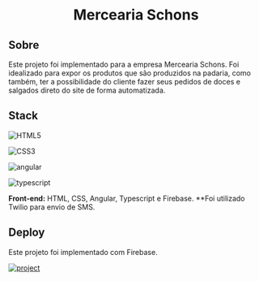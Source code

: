 [JAVASCRIPT__BADGE]: https://img.shields.io/badge/Javascript-000?style=for-the-badge&logo=javascript
[TYPESCRIPT__BADGE]: https://img.shields.io/badge/typescript-D4FAFF?style=for-the-badge&logo=typescript
[ANGULAR__BADGE]: https://img.shields.io/badge/Angular-red?style=for-the-badge&logo=angular
[PROJECT__BADGE]: https://img.shields.io/badge/📱Visit_this_project-000?style=for-the-badge&logo=project
[PROJECT__URL]: https://merceariaschons.com.br

<h1 align="center" style="font-weight: bold;">Mercearia Schons</h1>

<h2 id="started">Sobre</h2>


Este projeto foi implementado para a empresa Mercearia Schons. Foi idealizado para expor os produtos que são produzidos na padaria, como também, ter a possibilidade do cliente fazer seus pedidos de doces e salgados direto do site de forma automatizada.

## Stack


![HTML5](https://img.shields.io/badge/html5-%23E34F26.svg?style=for-the-badge&logo=html5&logoColor=white)

![CSS3](https://img.shields.io/badge/css3-%231572B6.svg?style=for-the-badge&logo=css3&logoColor=white)

![angular][ANGULAR__BADGE]

![typescript][TYPESCRIPT__BADGE]

**Front-end:** HTML, CSS, Angular, Typescript e Firebase.
**Foi utilizado Twilio para envio de SMS.

## Deploy

Este projeto foi implementado com Firebase.

[![project][PROJECT__BADGE]][PROJECT__URL]



